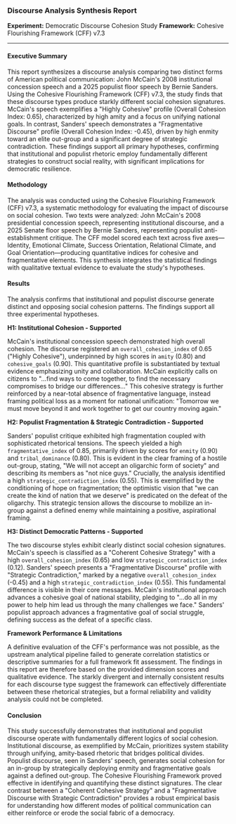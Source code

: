 ### **Discourse Analysis Synthesis Report**

**Experiment:** Democratic Discourse Cohesion Study
**Framework:** Cohesive Flourishing Framework (CFF) v7.3

---

#### **Executive Summary**

This report synthesizes a discourse analysis comparing two distinct forms of American political communication: John McCain's 2008 institutional concession speech and a 2025 populist floor speech by Bernie Sanders. Using the Cohesive Flourishing Framework (CFF) v7.3, the study finds that these discourse types produce starkly different social cohesion signatures. McCain's speech exemplifies a "Highly Cohesive" profile (Overall Cohesion Index: 0.65), characterized by high amity and a focus on unifying national goals. In contrast, Sanders' speech demonstrates a "Fragmentative Discourse" profile (Overall Cohesion Index: -0.45), driven by high enmity toward an elite out-group and a significant degree of strategic contradiction. These findings support all primary hypotheses, confirming that institutional and populist rhetoric employ fundamentally different strategies to construct social reality, with significant implications for democratic resilience.

#### **Methodology**

The analysis was conducted using the Cohesive Flourishing Framework (CFF) v7.3, a systematic methodology for evaluating the impact of discourse on social cohesion. Two texts were analyzed: John McCain's 2008 presidential concession speech, representing institutional discourse, and a 2025 Senate floor speech by Bernie Sanders, representing populist anti-establishment critique. The CFF model scored each text across five axes—Identity, Emotional Climate, Success Orientation, Relational Climate, and Goal Orientation—producing quantitative indices for cohesive and fragmentative elements. This synthesis integrates the statistical findings with qualitative textual evidence to evaluate the study's hypotheses.

#### **Results**

The analysis confirms that institutional and populist discourse generate distinct and opposing social cohesion patterns. The findings support all three experimental hypotheses.

**H1: Institutional Cohesion - Supported**

McCain's institutional concession speech demonstrated high overall cohesion. The discourse registered an `overall_cohesion_index` of 0.65 ("Highly Cohesive"), underpinned by high scores in `amity` (0.80) and `cohesive_goals` (0.90). This quantitative profile is substantiated by textual evidence emphasizing unity and collaboration. McCain explicitly calls on citizens to "...find ways to come together, to find the necessary compromises to bridge our differences..." This cohesive strategy is further reinforced by a near-total absence of fragmentative language, instead framing political loss as a moment for national unification: "Tomorrow we must move beyond it and work together to get our country moving again."

**H2: Populist Fragmentation & Strategic Contradiction - Supported**

Sanders' populist critique exhibited high fragmentation coupled with sophisticated rhetorical tensions. The speech yielded a high `fragmentative_index` of 0.85, primarily driven by scores for `enmity` (0.90) and `tribal_dominance` (0.80). This is evident in the clear framing of a hostile out-group, stating, "We will not accept an oligarchic form of society" and describing its members as "not nice guys." Crucially, the analysis identified a high `strategic_contradiction_index` (0.55). This is exemplified by the conditioning of hope on fragmentation; the optimistic vision that "we can create the kind of nation that we deserve" is predicated on the defeat of the oligarchy. This strategic tension allows the discourse to mobilize an in-group against a defined enemy while maintaining a positive, aspirational framing.

**H3: Distinct Democratic Patterns - Supported**

The two discourse styles exhibit clearly distinct social cohesion signatures. McCain's speech is classified as a "Coherent Cohesive Strategy" with a high `overall_cohesion_index` (0.65) and low `strategic_contradiction_index` (0.12). Sanders' speech presents a "Fragmentative Discourse" profile with "Strategic Contradiction," marked by a negative `overall_cohesion_index` (-0.45) and a high `strategic_contradiction_index` (0.55). This fundamental difference is visible in their core messages. McCain's institutional approach advances a cohesive goal of national stability, pledging to "...do all in my power to help him lead us through the many challenges we face." Sanders' populist approach advances a fragmentative goal of social struggle, defining success as the defeat of a specific class.

**Framework Performance & Limitations**

A definitive evaluation of the CFF's performance was not possible, as the upstream analytical pipeline failed to generate correlation statistics or descriptive summaries for a full framework fit assessment. The findings in this report are therefore based on the provided dimension scores and qualitative evidence. The starkly divergent and internally consistent results for each discourse type suggest the framework can effectively differentiate between these rhetorical strategies, but a formal reliability and validity analysis could not be completed.

#### **Conclusion**

This study successfully demonstrates that institutional and populist discourse operate with fundamentally different logics of social cohesion. Institutional discourse, as exemplified by McCain, prioritizes system stability through unifying, amity-based rhetoric that bridges political divides. Populist discourse, seen in Sanders' speech, generates social cohesion for an in-group by strategically deploying enmity and fragmentative goals against a defined out-group. The Cohesive Flourishing Framework proved effective in identifying and quantifying these distinct signatures. The clear contrast between a "Coherent Cohesive Strategy" and a "Fragmentative Discourse with Strategic Contradiction" provides a robust empirical basis for understanding how different modes of political communication can either reinforce or erode the social fabric of a democracy.